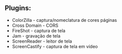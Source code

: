 ## Plugins: 

* ColorZilla - captura/nomeclatura de cores páginas
* Cross Domain - CORS 
* FireShot - captura de tela
* Jam - gravação de tela
* ScreenReader - leitor de tela
* ScreenCastify - captura de tela em vídeo
